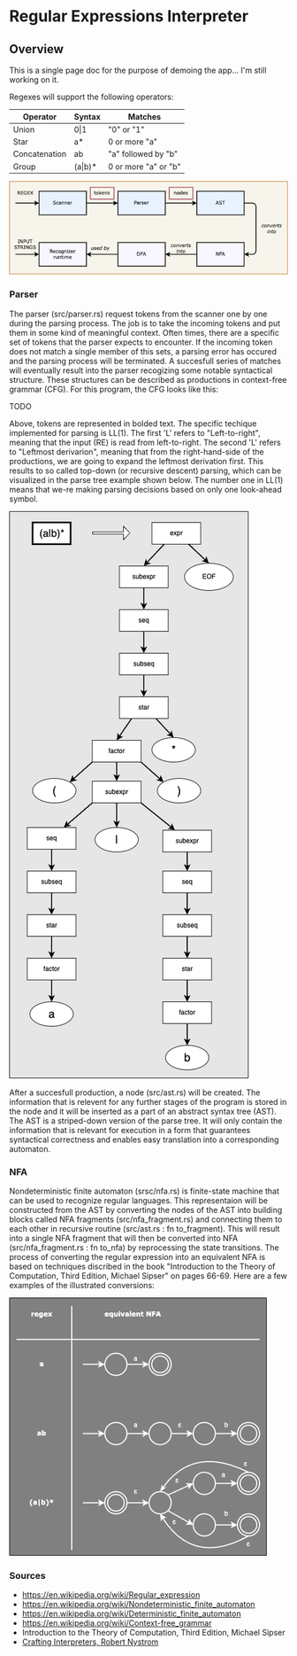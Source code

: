 # Regular Expressions Interpreter

## Overview

This is a single page doc for the purpose of demoing the app... I'm still working on it.

Regexes will support the following operators:

|Operator  |Syntax  | Matches|
--- | --- | --- |
|Union | 0\|1 | "0" or "1"|  
|Star |a* | 0 or more "a"|
|Concatenation | ab | "a" followed by "b"|
|Group | (a\|b)* | 0 or more "a" or "b"|


![](https://github.com/thiom/tiralab/blob/main/docs/img/rs-regex-overview.drawio.png)

### Parser

The parser (src/parser.rs) request tokens from the scanner one by one during the parsing process. 
The job is to take the incoming tokens and put them in some kind of meaningful context. Often times, 
there are a specific set of tokens that the parser expects to encounter. If the incoming token does not 
match a single member of this sets, a parsing error has occured and the parsing process will be 
terminated. A succesfull series of matches will eventually result into the parser recogizing some notable 
syntactical structure. These structures can be described as productions in context-free grammar (CFG). 
For this program, the CFG looks like this:

TODO

Above, tokens are represented in bolded text. The specific techique implemented for parsing is LL(1). The 
first 'L' refers to "Left-to-right", meaning that the input (RE) is read from left-to-right. The second 'L' 
refers to "Leftmost derivarion", meaning that from the right-hand-side of the productions, we are going to 
expand the leftmost derivation first. This results to so called top-down (or recursive descent) parsing, 
which can be visualized in the parse tree example shown below. The number one in LL(1) means that we-re making 
parsing decisions based on only one look-ahead symbol.

![](https://github.com/thiom/tiralab/blob/main/docs/img/parse_tree.png)

After a succesfull production, a node (src/ast.rs) will be created. The information that is relevent for any further 
stages of the program is stored in the node and it will be inserted as a part of an abstract syntax tree (AST). The 
AST is a striped-down version of the parse tree. It will only contain the information that is relevant for execution 
in a form that guarantees syntactical correctness and enables easy translation into a corresponding automaton.


### NFA

Nondeterministic finite automaton (srsc/nfa.rs) is finite-state machine that can be used to recognize regular 
languages. This representaion will be constructed from the AST by converting the nodes of the AST into building 
blocks called NFA fragments (src/nfa_fragment.rs) and connecting them to each other in recursive routine 
(src/ast.rs : fn to_fragment). This will result into a single NFA fragment that will then be converted into NFA  
(src/nfa_fragment.rs : fn to_nfa) by reprocessing the state transitions. The process of converting the regular 
expression into an equivalent NFA is based on techniques discribed in the book "Introduction to the Theory of 
Computation, Third Edition, Michael Sipser" on pages 66-69. Here are a few examples of the illustrated conversions:

![](https://github.com/thiom/tiralab/blob/main/docs/img/regex_to_nfa.png)


### Sources

- https://en.wikipedia.org/wiki/Regular_expression 
- https://en.wikipedia.org/wiki/Nondeterministic_finite_automaton 
- https://en.wikipedia.org/wiki/Deterministic_finite_automaton 
- https://en.wikipedia.org/wiki/Context-free_grammar 
- Introduction to the Theory of Computation, Third Edition, Michael Sipser 
- [Crafting Interpreters, Robert Nystrom](https://craftinginterpreters.com/) 

